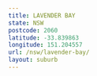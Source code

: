 ```yaml
---
title: LAVENDER BAY
state: NSW
postcode: 2060
latitude: -33.839863
longitude: 151.204557
url: /nsw/lavender-bay/
layout: suburb
---
```

